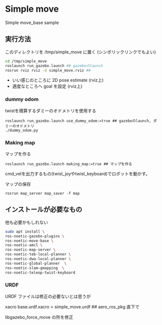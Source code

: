 # Simple move

Simple move_base sample

## 実行方法

このディレクトリを /tmp/simple_move に置く (シンボリックリンクでもよい)

```bash
cd /tmp/simple_move
roslaunch run_gazebo.launch ## gazeboのlaunch
rosrun rviz rviz -d simple_move.rviz ##
```

- いい感じのところに 2D pose estimate (rviz上)
- 適度なところへ goal を設定 (rviz上)

### dummy odom

twistを積算するダミーのオドメトリを使用する

```
roslaunch run_gazebo.launch use_dummy_odom:=true ## gazeboのlaunch, ダミーのオドメトリ
./dummy_odom.py
```

### Making map

マップを作る

```
roslaunch run_gazebo.launch making_map:=true ## マップを作る
```

cmd_velを出力するもの(twist_joyやtwist_keyboard)でロボットを動かす。

マップの保存
```
rosrun map_server map_saver -f map
```

## インストールが必要なもの

他も必要かもしれない

``` bash
sudo apt install \
ros-noetic-gazebo-plugins \
ros-noetic-move-base \
ros-noetic-amcl \
ros-noetic-map-server \
ros-noetic-teb-local-planner \
ros-noetic-dwa-local-planner \
ros-noetic-global-planner  \
ros-noetic-slam-gmapping  \
ros-noetic-teleop-twist-keyboard

```

### URDF

URDF ファイルは修正の必要ないとは思うが

xacro base.urdf.xacro > simple_move.urdf ## aero_ros_pkg 直下で

libgazebo_force_move の所を修正

